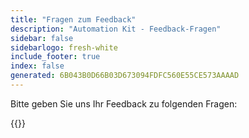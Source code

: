 ```yaml
---
title: "Fragen zum Feedback"
description: "Automation Kit - Feedback-Fragen"
sidebar: false
sidebarlogo: fresh-white
include_footer: true
index: false
generated: 6B043B0D66B03D673094FDFC560E55CE573AAAAD
---
```


Bitte geben Sie uns Ihr Feedback zu folgenden Fragen:

{{<questions name="/content/de/feedback.json" completed="Vielen Dank für das Ausfüllen der Fragen" showNavigationButtons="false" locale="de">}}
